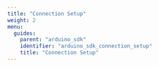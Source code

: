 ```yaml
---
title: "Connection Setup"
weight: 2
menu:
  guides:
    parent: "arduino_sdk"
    identifier: "arduino_sdk_connection_setup"
    title: "Connection Setup"
---
```

